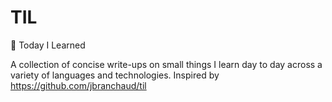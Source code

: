 # TIL
📝 Today I Learned

A collection of concise write-ups on small things I learn day to day across a variety of languages and technologies. Inspired by https://github.com/jbranchaud/til

